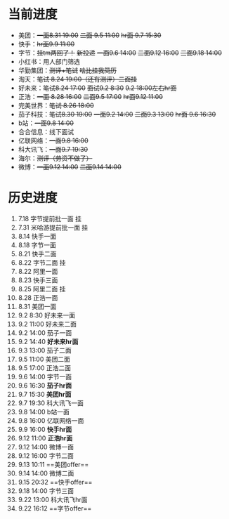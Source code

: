 # 当前进度

* 美团：~~一面8.31 19:00~~ ~~二面 9.5 11:00~~ ~~hr面 9.7 15:30~~
* 快手：~~hr面9.9 11:00~~
* 字节：~~挂tm两回了！~~ ~~新投递~~ ~~一面9.6 14:00~~ ~~二面9.12 16:00~~ ~~三面9.18 14:00~~
* 小红书：用人部门筛选
* 华勤集团：~~测评+笔试~~ ~~啥比挂我简历~~
* 淘天：~~笔试 8.24 19:00（还有测评）二面挂~~
* 好未来：~~笔试8.24 17:00~~ ~~面试9.2 8:30~~ ~~9.2 18:00左右hr面~~
* 正浩：~~一面 8.28 16:00~~ ~~二面9.5 17:00~~ ~~hr面9.12 11:00~~
* 完美世界：~~笔试 8.26 18:00~~
* 茄子科技：~~笔试8.30 19:00~~ ~~一面9.2 14:00~~ ~~二面9.3 13:00~~ ~~hr面 9.6 16:30~~
* b站：~~一面9.8 14:00~~
* 合合信息：线下面试
* 亿联网络：~~一面9.8 16:00~~
* 科大讯飞：~~一面9.7 19:30~~
* 海尔：~~测评（劳资不做了）~~
* 微博：~~一面9.12 14:00~~ ~~二面9.14 14:00~~

# 历史进度

1. 7.18 字节提前批一面 挂
2. 7.31 米哈游提前批一面 挂
3. 8.14 快手一面
4. 8.18 字节一面
5. 8.21 快手二面
6. 8.22 字节二面 挂
7. 8.22 阿里一面
8. 8.23 快手三面
9. 8.25 阿里二面 挂
10. 8.28 正浩一面
11. 8.31 美团一面
12. 9.2 8:30 好未来一面
13. 9.2 11:00 好未来二面
14. 9.2 14:00 茄子一面
15. 9.2 14:40 **好未来hr面**
16. 9.3 13:00 茄子二面
17. 9.5 11:00 美团二面
18. 9.5 17:00 正浩二面
19. 9.6 14:00 字节一面
20. 9.6 16:30 **茄子hr面**
21. 9.7 15:30 **美团hr面**
22. 9.7 19:30 科大讯飞一面
23. 9.8 14:00 b站一面
24. 9.8 16:00 亿联网络一面
25. 9.9 16:00 **快手hr面**
26. 9.12 11:00 **正浩hr面**
27. 9.12 14:00 微博一面
28. 9.12 16:00 字节二面
29. 9.13 10:11 ==美团offer==
30. 9.14 14:00 微博二面
31. 9.15 20:32 ==快手offer==
32. 9.18 14:00 字节三面
33. 9.22 13:00 科大讯飞hr面
34. 9.22 16:12 ==字节offer==